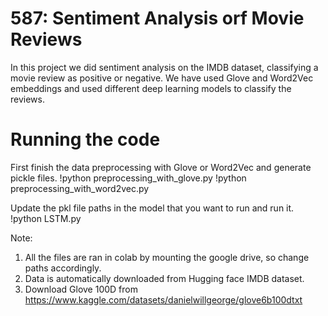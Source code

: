 # 587: Sentiment Analysis orf Movie Reviews
In this project we did sentiment analysis on the IMDB dataset, classifying a movie review as positive or negative. We have used Glove and Word2Vec embeddings and used different deep learning models to classify the reviews.

# Running the code
First finish the data preprocessing with Glove or Word2Vec and generate pickle files.
!python preprocessing_with_glove.py
!python preprocessing_with_word2vec.py

Update the pkl file paths in the model that you want to run and run it.
!python LSTM.py

Note: 
1. All the files are ran in colab by mounting the google drive, so change paths accordingly.
2. Data is automatically downloaded from Hugging face IMDB dataset.
3. Download Glove 100D from https://www.kaggle.com/datasets/danielwillgeorge/glove6b100dtxt
